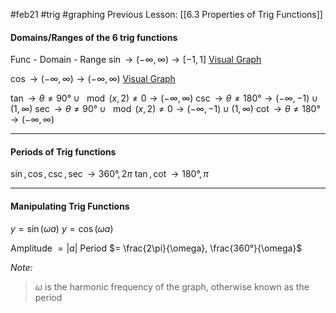 #feb21 #trig #graphing
Previous Lesson: [[6.3 Properties of Trig Functions]]

#### Domains/Ranges of the 6 trig functions
Func -  Domain -   Range
$\sin \to (-\infty,\infty) \to [-1,1]$
[Visual Graph](https://www.desmos.com/calculator/i0cldmn9nc)

$\cos \to (-\infty,\infty) \to (-\infty,\infty)$
[Visual Graph](https://www.desmos.com/calculator/gyastp7ab0)

$\tan \to \theta \neq 90°\cup\mod(x,2)\neq0 \to (-\infty,\infty)$
$\csc \to \theta \neq 180° \to (-\infty,-1)\cup(1,\infty)$
$\sec \to \theta \neq 90°\cup\mod(x,2)\neq0 \to (-\infty,-1)\cup(1,\infty)$
$\cot \to \theta \neq 180° \to (-\infty,\infty)$


---

#### Periods of Trig functions

$\sin, \cos, \csc, \sec \to 360°, 2\pi$
$\tan, \cot \to 180°, \pi$

---
#### Manipulating Trig Functions

$y = \sin(\omega a)$
$y = \cos(\omega a)$


Amplitude $= |a|$
Period $= \frac{2\pi}{\omega}, \frac{360°}{\omega}$

*Note:*
> $\omega$ is the harmonic frequency of the graph, otherwise known as the period


